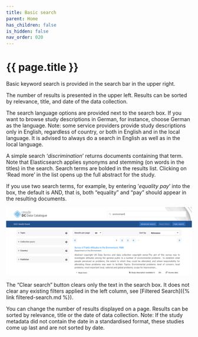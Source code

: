 ```yaml
---
title: Basic search
parent: Home
has_children: false
is_hidden: false
nav_order: 020
---
```


# {{ page.title }}

Basic keyword search is provided in the search bar in the upper right.

The number of results is presented in the upper left.
Results can be sorted by relevance, title, and date of the data collection.

The search language options are provided next to the search box.
If you want to browse study descriptions in German, for instance, choose German as the language.
Note: some service providers provide study descriptions only in English, regardless of country,
or both in English and in the local language.
It is advised to always do a search in English as well as in the local language.

A simple search ‘*discrimination*’ returns documents containing that term.
Note that Elasticsearch applies synonyms and stemming (on words in the titles) in the search.
Search terms are bolded in the results list. Clicking on ‘Read more’
in the list opens up the full abstract for the study.

If you use two search terms, for example, by entering ‘*equality pay*’ into the box,
the default is AND, that is, both “equality” and “pay” should appear in the resulting documents.

![Basic search](images/basic-search.png "Basic search")

The “Clear search” button clears only the text in the search box.
It does not clear any existing filters applied in the left column,
see [Filtered Search]({% link filtered-search.md %}).

You can change the number of results displayed on a page.
Results can be sorted by relevance, title or the date of data collection.
Note: If the study metadata did not contain the date in a standardised format,
these studies come up last and are not sorted by date.
